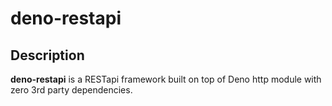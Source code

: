 # deno-restapi

## Description
__deno-restapi__ is a RESTapi framework built on top of Deno http module with zero 3rd party dependencies.

